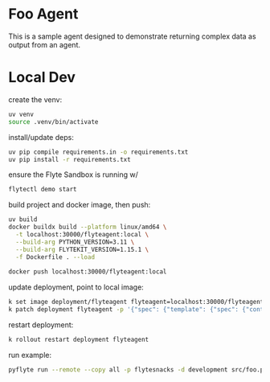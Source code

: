 # Foo Agent

This is a sample agent designed to demonstrate returning complex data as output from an agent.

# Local Dev

create the venv:

```bash
uv venv
source .venv/bin/activate
```

install/update deps:

```bash
uv pip compile requirements.in -o requirements.txt
uv pip install -r requirements.txt
```

ensure the Flyte Sandbox is running w/

```bash
flytectl demo start
```

build project and docker image, then push:

```bash
uv build
docker buildx build --platform linux/amd64 \
  -t localhost:30000/flyteagent:local \
  --build-arg PYTHON_VERSION=3.11 \
  --build-arg FLYTEKIT_VERSION=1.15.1 \
  -f Dockerfile . --load
  
docker push localhost:30000/flyteagent:local
```

update deployment, point to local image:

```bash
k set image deployment/flyteagent flyteagent=localhost:30000/flyteagent:local
k patch deployment flyteagent -p '{"spec": {"template": {"spec": {"containers": [{"name": "flyteagent", "imagePullPolicy": "Always"}]}}}}'
```

restart deployment:

```bash
k rollout restart deployment flyteagent
```

run example:

```bash
pyflyte run --remote --copy all -p flytesnacks -d development src/foo.py foo_wf
```